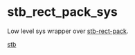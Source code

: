 # stb_rect_pack_sys

Low level sys wrapper over [stb-rect-pack](https://github.com/nothings/stb/blob/master/stb_rect_pack.h).

[stb](https://github.com/nothings/stb)
